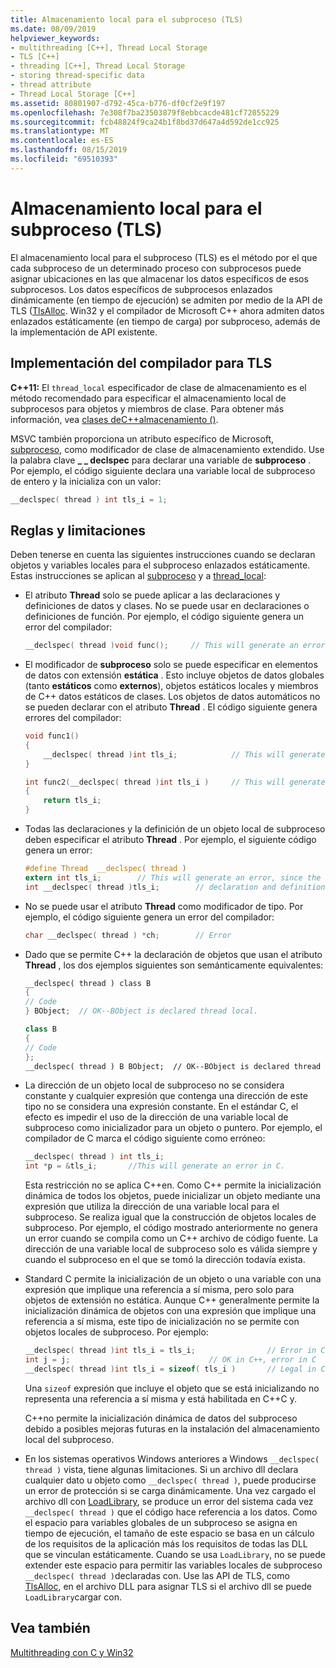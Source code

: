 ```yaml
---
title: Almacenamiento local para el subproceso (TLS)
ms.date: 08/09/2019
helpviewer_keywords:
- multithreading [C++], Thread Local Storage
- TLS [C++]
- threading [C++], Thread Local Storage
- storing thread-specific data
- thread attribute
- Thread Local Storage [C++]
ms.assetid: 80801907-d792-45ca-b776-df0cf2e9f197
ms.openlocfilehash: 7e308f7ba23503879f8ebbcacde481cf72055229
ms.sourcegitcommit: fcb48824f9ca24b1f8bd37d647a4d592de1cc925
ms.translationtype: MT
ms.contentlocale: es-ES
ms.lasthandoff: 08/15/2019
ms.locfileid: "69510393"
---
```

# <a name="thread-local-storage-tls"></a>Almacenamiento local para el subproceso (TLS)

El almacenamiento local para el subproceso (TLS) es el método por el que cada subproceso de un determinado proceso con subprocesos puede asignar ubicaciones en las que almacenar los datos específicos de esos subprocesos. Los datos específicos de subprocesos enlazados dinámicamente (en tiempo de ejecución) se admiten por medio de la API de TLS ([TlsAlloc](/windows/win32/api/processthreadsapi/nf-processthreadsapi-tlsalloc). Win32 y el compilador de Microsoft C++ ahora admiten datos enlazados estáticamente (en tiempo de carga) por subproceso, además de la implementación de API existente.

## <a name="_core_compiler_implementation_for_tls"></a>Implementación del compilador para TLS

**C++11:**  El `thread_local` especificador de clase de almacenamiento es el método recomendado para especificar el almacenamiento local de subprocesos para objetos y miembros de clase. Para obtener más información, vea [clases deC++almacenamiento ()](../cpp/storage-classes-cpp.md).

MSVC también proporciona un atributo específico de Microsoft, [subproceso](../cpp/thread.md), como modificador de clase de almacenamiento extendido. Use la palabra clave **_ _ declspec** para declarar una variable de **subproceso** . Por ejemplo, el código siguiente declara una variable local de subproceso de entero y la inicializa con un valor:

```C
__declspec( thread ) int tls_i = 1;
```

## <a name="rules-and-limitations"></a>Reglas y limitaciones

Deben tenerse en cuenta las siguientes instrucciones cuando se declaran objetos y variables locales para el subproceso enlazados estáticamente. Estas instrucciones se aplican al [subproceso](../cpp/thread.md) y a [thread_local](../cpp/storage-classes-cpp.md):

- El atributo **Thread** solo se puede aplicar a las declaraciones y definiciones de datos y clases. No se puede usar en declaraciones o definiciones de función. Por ejemplo, el código siguiente genera un error del compilador:

    ```C
    __declspec( thread )void func();     // This will generate an error.
    ```

- El modificador de **subproceso** solo se puede especificar en elementos de datos con extensión **estática** . Esto incluye objetos de datos globales (tanto **estáticos** como **externos**), objetos estáticos locales y miembros de C++ datos estáticos de clases. Los objetos de datos automáticos no se pueden declarar con el atributo **Thread** . El código siguiente genera errores del compilador:

    ```C
    void func1()
    {
        __declspec( thread )int tls_i;            // This will generate an error.
    }

    int func2(__declspec( thread )int tls_i )     // This will generate an error.
    {
        return tls_i;
    }
    ```

- Todas las declaraciones y la definición de un objeto local de subproceso deben especificar el atributo **Thread** . Por ejemplo, el siguiente código genera un error:

    ```C
    #define Thread  __declspec( thread )
    extern int tls_i;        // This will generate an error, since the
    int __declspec( thread )tls_i;        // declaration and definition differ.
    ```

- No se puede usar el atributo **Thread** como modificador de tipo. Por ejemplo, el código siguiente genera un error del compilador:

    ```C
    char __declspec( thread ) *ch;        // Error
    ```

- Dado que se permite C++ la declaración de objetos que usan el atributo **Thread** , los dos ejemplos siguientes son semánticamente equivalentes:

    ```cpp
    __declspec( thread ) class B
    {
    // Code
    } BObject;  // OK--BObject is declared thread local.

    class B
    {
    // Code
    };
    __declspec( thread ) B BObject;  // OK--BObject is declared thread local.
    ```

- La dirección de un objeto local de subproceso no se considera constante y cualquier expresión que contenga una dirección de este tipo no se considera una expresión constante. En el estándar C, el efecto es impedir el uso de la dirección de una variable local de subproceso como inicializador para un objeto o puntero. Por ejemplo, el compilador de C marca el código siguiente como erróneo:

    ```C
    __declspec( thread ) int tls_i;
    int *p = &tls_i;       //This will generate an error in C.
    ```

   Esta restricción no se aplica C++en. Como C++ permite la inicialización dinámica de todos los objetos, puede inicializar un objeto mediante una expresión que utiliza la dirección de una variable local para el subproceso. Se realiza igual que la construcción de objetos locales de subproceso. Por ejemplo, el código mostrado anteriormente no genera un error cuando se compila como un C++ archivo de código fuente. La dirección de una variable local de subproceso solo es válida siempre y cuando el subproceso en el que se tomó la dirección todavía exista.

- Standard C permite la inicialización de un objeto o una variable con una expresión que implique una referencia a sí misma, pero solo para objetos de extensión no estática. Aunque C++ generalmente permite la inicialización dinámica de objetos con una expresión que implique una referencia a sí misma, este tipo de inicialización no se permite con objetos locales de subproceso. Por ejemplo:

    ```C
    __declspec( thread )int tls_i = tls_i;                // Error in C and C++
    int j = j;                               // OK in C++, error in C
    __declspec( thread )int tls_i = sizeof( tls_i )       // Legal in C and C++
    ```

   Una `sizeof` expresión que incluye el objeto que se está inicializando no representa una referencia a sí misma y está habilitada en C++C y.

   C++no permite la inicialización dinámica de datos del subproceso debido a posibles mejoras futuras en la instalación del almacenamiento local del subproceso.

- En los sistemas operativos Windows anteriores a Windows `__declspec( thread )` vista, tiene algunas limitaciones. Si un archivo dll declara cualquier dato u objeto como `__declspec( thread )`, puede producirse un error de protección si se carga dinámicamente. Una vez cargado el archivo dll con [LoadLibrary](/windows/win32/api/libloaderapi/nf-libloaderapi-loadlibraryw), se produce un error del sistema cada vez `__declspec( thread )` que el código hace referencia a los datos. Como el espacio para variables globales de un subproceso se asigna en tiempo de ejecución, el tamaño de este espacio se basa en un cálculo de los requisitos de la aplicación más los requisitos de todas las DLL que se vinculan estáticamente. Cuando se usa `LoadLibrary`, no se puede extender este espacio para permitir las variables locales de subproceso `__declspec( thread )`declaradas con. Use las API de TLS, como [TlsAlloc](/windows/win32/api/processthreadsapi/nf-processthreadsapi-tlsalloc), en el archivo DLL para asignar TLS si el archivo dll se puede `LoadLibrary`cargar con.

## <a name="see-also"></a>Vea también

[Multithreading con C y Win32](multithreading-with-c-and-win32.md)
